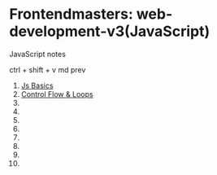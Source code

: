 # Frontendmasters: web-development-v3(JavaScript)
JavaScript notes

ctrl + shift + v md prev

1. [Js Basics](Js-Basics.md)
2. [Control Flow & Loops](ControlFlow.md)
3.
4.
5.
6.
7.
8.
9.
10.
